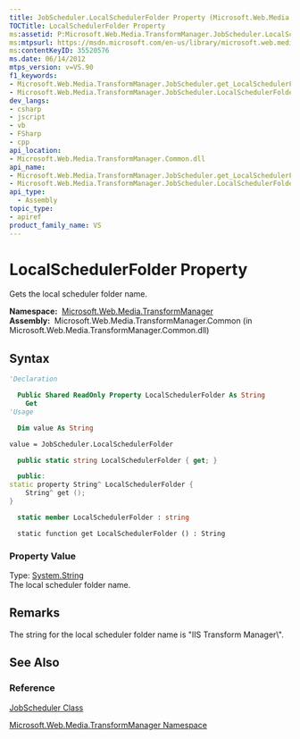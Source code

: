```yaml
---
title: JobScheduler.LocalSchedulerFolder Property (Microsoft.Web.Media.TransformManager)
TOCTitle: LocalSchedulerFolder Property
ms:assetid: P:Microsoft.Web.Media.TransformManager.JobScheduler.LocalSchedulerFolder
ms:mtpsurl: https://msdn.microsoft.com/en-us/library/microsoft.web.media.transformmanager.jobscheduler.localschedulerfolder(v=VS.90)
ms:contentKeyID: 35520576
ms.date: 06/14/2012
mtps_version: v=VS.90
f1_keywords:
- Microsoft.Web.Media.TransformManager.JobScheduler.get_LocalSchedulerFolder
- Microsoft.Web.Media.TransformManager.JobScheduler.LocalSchedulerFolder
dev_langs:
- csharp
- jscript
- vb
- FSharp
- cpp
api_location:
- Microsoft.Web.Media.TransformManager.Common.dll
api_name:
- Microsoft.Web.Media.TransformManager.JobScheduler.get_LocalSchedulerFolder
- Microsoft.Web.Media.TransformManager.JobScheduler.LocalSchedulerFolder
api_type:
  - Assembly
topic_type:
- apiref
product_family_name: VS
---
```


# LocalSchedulerFolder Property

Gets the local scheduler folder name.

**Namespace:**  [Microsoft.Web.Media.TransformManager](microsoft-web-media-transformmanager-namespace.md)  
**Assembly:**  Microsoft.Web.Media.TransformManager.Common (in Microsoft.Web.Media.TransformManager.Common.dll)

## Syntax

```vb
'Declaration

  Public Shared ReadOnly Property LocalSchedulerFolder As String
    Get
'Usage

  Dim value As String

value = JobScheduler.LocalSchedulerFolder
```

```csharp
  public static string LocalSchedulerFolder { get; }
```

```cpp
  public:
static property String^ LocalSchedulerFolder {
    String^ get ();
}
```

``` fsharp
  static member LocalSchedulerFolder : string
```

```jscript
  static function get LocalSchedulerFolder () : String
```

### Property Value

Type: [System.String](https://msdn.microsoft.com/library/s1wwdcbf)  
The local scheduler folder name.  

## Remarks

The string for the local scheduler folder name is "IIS Transform Manager\\".

## See Also

### Reference

[JobScheduler Class](jobscheduler-class-microsoft-web-media-transformmanager.md)

[Microsoft.Web.Media.TransformManager Namespace](microsoft-web-media-transformmanager-namespace.md)

